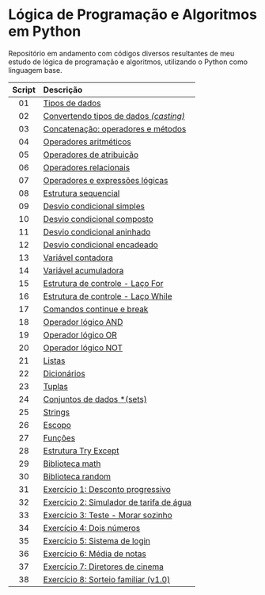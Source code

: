 # Lógica de Programação e Algoritmos em Python
Repositório em andamento com códigos diversos resultantes de meu estudo de lógica de programação e algoritmos, utilizando o Python como linguagem base.

Script | Descrição 
:---: | :---
01 | [Tipos de dados](https://github.com/michelelozada/Logica-de-Programacao-e-Algoritmos-em-Python/blob/main/01-Tipos-de-Dados.py)
02 | [Convertendo tipos de dados *(casting)*](https://github.com/michelelozada/Logica-de-Programacao-e-Algoritmos-em-Python/blob/main/02-Convertendo-Tipos-de-Dados.py)
03 | [Concatenação: operadores e métodos](https://github.com/michelelozada/Logica-de-Programacao-e-Algoritmos-em-Python/blob/main/03-Concatenacao-Operadores-e-Metodos.py)
04 | [Operadores aritméticos](https://github.com/michelelozada/Logica-de-Programacao-e-Algoritmos-em-Python/blob/main/04-Operadores-Aritmeticos.py)
05 | [Operadores de atribuição](https://github.com/michelelozada/Logica-de-Programacao-e-Algoritmos-em-Python/blob/main/05-Operadores-de-Atribuicao.py)
06 | [Operadores relacionais](https://github.com/michelelozada/Logica-de-Programacao-e-Algoritmos-em-Python/blob/main/06-Operadores-Relacionais.py)
07 | [Operadores e expressões lógicas](https://github.com/michelelozada/Logica-de-Programacao-e-Algoritmos-em-Python/blob/main/07-Operadores-Logicos.py)
08 | [Estrutura sequencial](https://github.com/michelelozada/Logica-de-Programacao-e-Algoritmos-em-Python/blob/main/08-Estrutura-Sequencial.py)
09 | [Desvio condicional simples](https://github.com/michelelozada/Logica-de-Programacao-e-Algoritmos-em-Python/blob/main/09-Desvio-Condicional-Simples.py)
10 | [Desvio condicional composto](https://github.com/michelelozada/Logica-de-Programacao-e-Algoritmos-em-Python/blob/main/10-Desvio-Condicional-Composto.py)
11 | [Desvio condicional aninhado](https://github.com/michelelozada/Logica-de-Programacao-e-Algoritmos-em-Python/blob/main/11-Desvio-Condicional-Aninhado.py)
12 | [Desvio condicional encadeado](https://github.com/michelelozada/Logica-de-Programacao-e-Algoritmos-em-Python/blob/main/12-Desvio-Condicional-Encadeado.py)
13 | [Variável contadora](https://github.com/michelelozada/Logica-de-Programacao-e-Algoritmos-em-Python/blob/main/13-Variavel-contadora.py)
14 | [Variável acumuladora](https://github.com/michelelozada/Logica-de-Programacao-e-Algoritmos-em-Python/blob/main/14-Variavel-acumuladora.py)
15 | [Estrutura de controle - Laço For](https://github.com/michelelozada/Logica-de-Programacao-e-Algoritmos-em-Python/blob/main/15-Estrutura-Controle-Laco-For.py)
16 | [Estrutura de controle - Laço While](https://github.com/michelelozada/Logica-de-Programacao-e-Algoritmos-em-Python/blob/main/16-Estrutura-Controle-Laco-While.py)
17 | [Comandos continue e break](https://github.com/michelelozada/Logica-de-Programacao-e-Algoritmos-em-Python/blob/main/17-Comandos-Continue-e-Break.py)
18 | [Operador lógico AND](https://github.com/michelelozada/Logica-de-Programacao-e-Algoritmos-em-Python/blob/main/18-Operador-logico-AND.py)
19 | [Operador lógico OR](https://github.com/michelelozada/Logica-de-Programacao-e-Algoritmos-em-Python/blob/main/19-Operador-logico-OR.py)
20 | [Operador lógico NOT](https://github.com/michelelozada/Logica-de-Programacao-e-Algoritmos-em-Python/blob/main/20-Operador-logico-NOT.py)
21 | [Listas](https://github.com/michelelozada/Logica-de-Programacao-e-Algoritmos-em-Python/blob/main/21-Listas.py)
22 | [Dicionários](https://github.com/michelelozada/Logica-de-Programacao-e-Algoritmos-em-Python/blob/main/22-Dicionarios.py)
23 | [Tuplas](https://github.com/michelelozada/Logica-de-Programacao-e-Algoritmos-em-Python/blob/main/23-Tuplas.py)
24 | [Conjuntos de dados *(sets)](https://github.com/michelelozada/Logica-de-Programacao-e-Algoritmos-em-Python/blob/main/24-Conjuntos-de-Dados.py)
25 | [Strings](https://github.com/michelelozada/Logica-de-Programacao-e-Algoritmos-em-Python/blob/main/25-Strings.py)
26 | [Escopo](https://github.com/michelelozada/Logica-de-Programacao-e-Algoritmos-em-Python/blob/main/26-Escopo.py)
27 | [Funções](https://github.com/michelelozada/Logica-de-Programacao-e-Algoritmos-em-Python/blob/main/27-Funcoes.py)
28 | [Estrutura Try Except](https://github.com/michelelozada/Logica-de-Programacao-e-Algoritmos-em-Python/blob/main/28-Estrutura-Try-Except.py)
29 | [Biblioteca math](https://github.com/michelelozada/Logica-de-Programacao-e-Algoritmos-em-Python/blob/main/29-Biblioteca-math.py)
30 | [Biblioteca random](https://github.com/michelelozada/Logica-de-Programacao-e-Algoritmos-em-Python/blob/main/30-Biblioteca-random.py)
31 | [Exercício 1: Desconto progressivo](https://github.com/michelelozada/Logica-de-Programacao-e-Algoritmos-em-Python/blob/main/Ex.01-Desconto-Progressivo.py)
32 | [Exercício 2: Simulador de tarifa de água](https://github.com/michelelozada/Logica-de-Programacao-e-Algoritmos-em-Python/blob/main/Ex.02-Simulador-Tarifa-Agua.py)
33 | [Exercício 3: Teste - Morar sozinho](https://github.com/michelelozada/Logica-de-Programacao-e-Algoritmos-em-Python/blob/main/Ex.03-Teste-Morar-Sozinho(a).py)
34 | [Exercício 4: Dois números](https://github.com/michelelozada/Logica-de-Programacao-e-Algoritmos-em-Python/blob/main/Ex.04-Dois-Numeros.py)
35 | [Exercício 5: Sistema de login](https://github.com/michelelozada/Logica-de-Programacao-e-Algoritmos-em-Python/blob/main/Ex.05-Sistema-de-Login.py)
36 | [Exercício 6: Média de notas](https://github.com/michelelozada/Logica-de-Programacao-e-Algoritmos-em-Python/blob/main/Ex.06-Media-de-Notas.py)
37 | [Exercício 7: Diretores de cinema](https://github.com/michelelozada/Logica-de-Programacao-e-Algoritmos-em-Python/blob/main/Ex.07-Diretores-de-Cinema.py)
38 | [Exercício 8: Sorteio familiar (v1.0)](https://github.com/michelelozada/Logica-de-Programacao-e-Algoritmos-em-Python/blob/main/Ex.08-Sorteio-Familiar(v1.0).py)